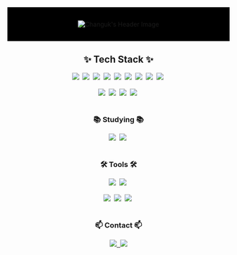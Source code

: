 <!-- 프로필 헤더 -->
<div align="center" style="background-color: #000000; padding: 30px; text-align: center;">
  <img src="https://capsule-render.vercel.app/api?type=cylinder&color=gradient&height=150&section=header&text=Welcome%20to%20the%20Urban-Jungle&animation=fadeIn&fontColor=000000&fontSize=40" alt="Changuk's Header Image"/>
</div>

<div align="center">
  <h2>✨ Tech Stack ✨</h2>
  <img src="https://img.shields.io/badge/Python-3776AB?style=for-the-badge&logo=Python&logoColor=white" />&nbsp
  <img src="https://img.shields.io/badge/C-00599C?style=for-the-badge&logo=c%2B%2B&logoColor=white" />&nbsp
  <img src="https://img.shields.io/badge/Matlab-0076A8?style=for-the-badge&logo=matlab&logoColor=white" />&nbsp
  <img src="https://img.shields.io/badge/java-007396?style=for-the-badge&logo=java&logoColor=white" />&nbsp
  <img src="https://img.shields.io/badge/javascript-F7DF1E.svg?style=for-the-badge&logo=javascript&logoColor=20232a" />&nbsp
  <img src="https://img.shields.io/badge/html5-E34F26?style=for-the-badge&logo=html5&logoColor=white" />&nbsp
  <img src="https://img.shields.io/badge/css-1572B6?style=for-the-badge&logo=css3&logoColor=white" />&nbsp
  <img src="https://img.shields.io/badge/react-20232a.svg?style=for-the-badge&logo=react&logoColor=61DAFB" />&nbsp
  <img src="https://img.shields.io/badge/flask-000000?style=for-the-badge&logo=flask&logoColor=white" />&nbsp
</div>

<br>

<div align="center">
  <img src="https://img.shields.io/badge/microsoftpowerpoint-B7472A?style=for-the-badge&logo=microsoftpowerpoint&logoColor=white" />&nbsp
  <img src="https://img.shields.io/badge/microsoftword-2B579A?style=for-the-badge&logo=microsoftword&logoColor=white" />&nbsp
  <img src="https://img.shields.io/badge/microsoftexcel-217346?style=for-the-badge&logo=microsoftexcel&logoColor=white" />&nbsp
  <img src="https://img.shields.io/badge/Matplotlib-11557c.svg?style=for-the-badge&logo=Matplotlib&logoColor=white" />&nbsp
</div>

<br>

<h3 align="center">📚 Studying 📚</h3>
<div align="center">
  <img src="https://img.shields.io/badge/linux-FCC624?style=for-the-badge&logo=linux&logoColor=black" />&nbsp
  <img src="https://img.shields.io/badge/Spring Boot-6DB33F?style=for-the-badge&logo=spring boot&logoColor=white" />&nbsp
</div>

<br>

<h3 align="center">🛠 Tools 🛠</h3>
<div align="center">
  <img src="https://img.shields.io/badge/git-F05033.svg?style=for-the-badge&logo=git&logoColor=white" />&nbsp
  <img src="https://img.shields.io/badge/github-181717.svg?style=for-the-badge&logo=github&logoColor=white" />&nbsp
</div>

<br>

<div align="center">
  <img src="https://img.shields.io/badge/VSCode-2C2C32.svg?style=for-the-badge&logo=visual-studio-code&logoColor=22ABF3" />&nbsp
  <img src="https://img.shields.io/badge/jupyter-2C2C32.svg?style=for-the-badge&logo=jupyter&logoColor=F37726" />&nbsp
  <img src="https://img.shields.io/badge/-codeblocks-41AD48?style=for-the-badge&logo=codeblocks&logoColor=white" />&nbsp
<!--   <img src="https://img.shields.io/badge/Colab-2C2C32.svg?style=for-the-badge&logo=googlecolab&logoColor=F9AB00" />&nbsp -->
</div>

<br>

<h3 align="center">📫 Contact 📫</h3>
<div align="center">
  <a href="ljmtt2000@gmail.com">
    <img
      src="https://img.shields.io/badge/ljmtt2000@gmail.com-D14836?style=for-the-badge&logo=gmail&logoColor=white"/>&nbsp
  </a>
  <a href="https://www.instagram.com/__1020.0?igsh=MTVma3U3ODdyYjFrYg%3D%3D&utm_source=qr">
        <img src="https://img.shields.io/badge/Instagram-E4405F?style=for-the-badge&logo=Instagram&logoColor=white"/> 
    </a>
</div>
